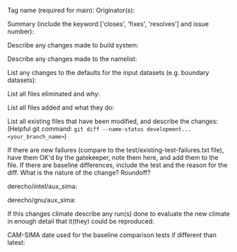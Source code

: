 Tag name (required for main):
Originator(s):

Summary (include the keyword ['closes', 'fixes', 'resolves'] and issue number):

Describe any changes made to build system:

Describe any changes made to the namelist:

List any changes to the defaults for the input datasets (e.g. boundary datasets):

List all files eliminated and why:

List all files added and what they do:

List all existing files that have been modified, and describe the changes: 
(Helpful git command: `git diff --name-status development...<your_branch_name>`)

If there are new failures (compare to the test/existing-test-failures.txt file),
have them OK'd by the gatekeeper, note them here, and add them to the file.
If there are baseline differences, include the test and the reason for the
diff. What is the nature of the change? Roundoff?

derecho/intel/aux_sima:

derecho/gnu/aux_sima:

If this changes climate describe any run(s) done to evaluate the new
climate in enough detail that it(they) could be reproduced:

CAM-SIMA date used for the baseline comparison tests if different than latest:
